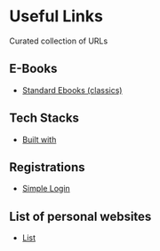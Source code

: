 # Useful Links
Curated collection of URLs 

## E-Books

- [Standard Ebooks (classics)](https://standardebooks.org/)


## Tech Stacks

- [Built with](http://builtwith.com)

## Registrations

- [Simple Login](https://app.simplelogin.io)


## List of personal websites

- [List](https://news.ycombinator.com/item?id=21737529)
